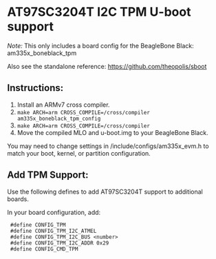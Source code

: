 AT97SC3204T I2C TPM U-boot support
=============================================

*Note:* This only includes a board config for the BeagleBone Black: am335x_boneblack_tpm

Also see the standalone reference: https://github.com/theopolis/sboot

## Instructions:

1. Install an ARMv7 cross compiler.
2. `make ARCH=arm CROSS_COMPILE=/cross/compiler am335x_boneblack_tpm_config`
3. `make ARCH=arm CROSS_COMPILE=/cross/compiler`
4. Move the compiled MLO and u-boot.img to your BeagleBone Black.

You may need to change settings in /include/configs/am335x_evm.h to 
match your boot, kernel, or partition configuration.

## Add TPM Support:

Use the following defines to add AT97SC3204T support to additional boards.

In your board configuration, add:
```
 #define CONFIG_TPM
 #define CONFIG_TPM_I2C_ATMEL
 #define CONFIG_TPM_I2C_BUS <number>
 #define CONFIG_TPM_I2C_ADDR 0x29
 #define CONFIG_CMD_TPM
```
